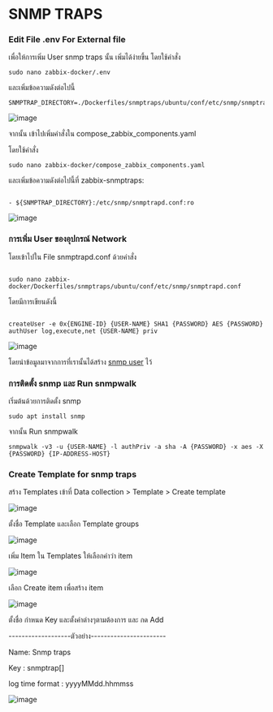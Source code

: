 # SNMP TRAPS

### Edit File .env  For External file
เพื่อให้การเพิ่ม User snmp traps นั้น เพิ่มได้ง่ายขึ้น โดยใช้คำสั่ง

~~~
sudo nano zabbix-docker/.env
~~~

และเพิ่มข้อความดังต่อไปนี้

~~~
SNMPTRAP_DIRECTORY=./Dockerfiles/snmptraps/ubuntu/conf/etc/snmp/snmptrapd.conf
~~~

![image](https://github.com/lersakk/ZabbixUserManual/assets/136166133/a13c7ae3-522e-429d-be82-b07780d863bf)


จากนั้น เข้าไปเพิ่มคำสั่งใน compose_zabbix_components.yaml

โดยใช้คำสั่ง 

~~~
sudo nano zabbix-docker/compose_zabbix_components.yaml
~~~

และเพิ่มข้อความดังต่อไปนี้ที่ zabbix-snmptraps:  


~~~

- ${SNMPTRAP_DIRECTORY}:/etc/snmp/snmptrapd.conf:ro

~~~

![image](https://github.com/lersakk/ZabbixUserManual/assets/136166133/1324003c-54a9-4fff-90d4-e5d214d98005)



### การเพิ่ม User ของอุปกรณ์ Network

โดยเข้าไปใน File snmptrapd.conf  ด้วยคำสั่ง

~~~

sudo nano zabbix-docker/Dockerfiles/snmptraps/ubuntu/conf/etc/snmp/snmptrapd.conf

~~~

โดยมีการเขียนดังนี้

~~~

createUser -e 0x{ENGINE-ID} {USER-NAME} SHA1 {PASSWORD} AES {PASSWORD}
authUser log,execute,net {USER-NAME} priv

~~~

![image](https://github.com/lersakk/ZabbixUserManual/assets/136166133/9cc65eb7-805a-4815-8e02-dc242190d7a7)


โดยนำข้อมูลมาจากการที่เรานั้นได้สร้าง [snmp user](https://github.com/lersakk/ZabbixUserManual/blob/main/Add%20Host.md) ไว้   
 

###  การติดตั้ง snmp และ Run snmpwalk

เริ่มต้นด้วยการติดตั้ง snmp 

~~~
sudo apt install snmp
~~~

จากนั้น Run  snmpwalk 

~~~
snmpwalk -v3 -u {USER-NAME} -l authPriv -a sha -A {PASSWORD} -x aes -X {PASSWORD} {IP-ADDRESS-HOST}
~~~


### Create Template for snmp traps

สร้าง Templates เข้าที่ Data collection > Template > Create template

![image](https://github.com/lersakk/ZabbixUserManual/assets/136166133/d3fa01b6-d0d5-4769-a46b-78b225453950)

ตั้งชื่อ Template และเลือก Template groups

![image](https://github.com/lersakk/ZabbixUserManual/assets/136166133/191dc9d4-7814-4d05-ad20-e1c1d2cf9c14)


เพิ่ม Item ใน Templates ให้เลือกคำว่า item 

![image](https://github.com/lersakk/ZabbixUserManual/assets/136166133/2f37e176-43de-450f-b33f-f8199960893a)

เลือก Create item เพื่อสร้าง item

![image](https://github.com/lersakk/ZabbixUserManual/assets/136166133/2b1f4db5-6133-4dea-afdf-7512f9e4667f)

ตั้งชื่อ กำหนด Key และตั้งค่าต่างๆตามต้องการ และ กด Add

-------------------ตัวอย่าง-----------------------

Name: Snmp traps

Key : snmptrap[]

log time format : yyyyMMdd.hhmmss

![image](https://github.com/lersakk/ZabbixUserManual/assets/136166133/81249e4d-7636-494d-92be-d03d62035045)








